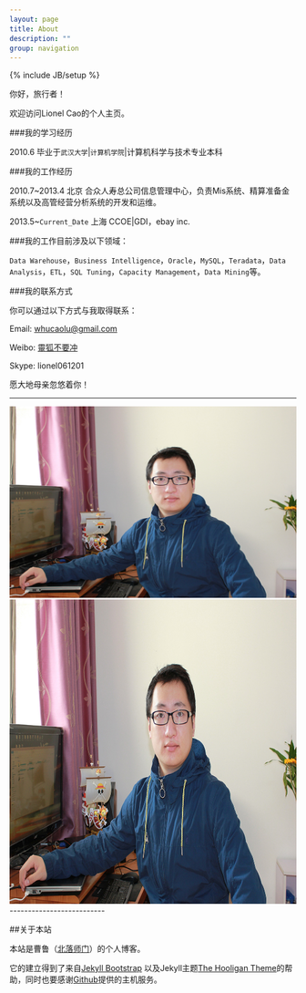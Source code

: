 ```yaml
---
layout: page
title: About
description: ""
group: navigation
---
```

{% include JB/setup %}

你好，旅行者！

欢迎访问Lionel Cao的个人主页。

###我的学习经历

2010.6 毕业于`武汉大学`|`计算机学院`|计算机科学与技术专业本科

###我的工作经历

2010.7~2013.4 北京 合众人寿总公司信息管理中心，负责Mis系统、精算准备金系统以及高管经营分析系统的开发和运维。

2013.5~`Current_Date` 上海 CCOE|GDI，ebay inc. 

###我的工作目前涉及以下领域：

`Data Warehouse`，`Business Intelligence`，`Oracle`，`MySQL`，`Teradata`，`Data Analysis`，`ETL`，`SQL Tuning`，`Capacity Management`，`Data Mining`等。

###我的联系方式

你可以通过以下方式与我取得联系：

Email: <whucaolu@gmail.com>

Weibo: [靈狐不要冲](http://weibo.com/whucaolu)

Skype: lionel061201

愿大地母亲忽悠着你！

--------------------------
<div class="me">
  <a href="#?n=me" class="poplight" rel="popup1"><img   src='images/me.jpg' /></a>
</div>

<!--POPUP START-->
<div id="popup1" class="popup_block">
<img src='images/me.jpg' alt="Lionel's photo" style="width: 800px; height: 534px;"/> 
</div>
--------------------------

##关于本站

本站是曹鲁（[北落师门](http://www.lucao.com.cn)）的个人博客。

它的建立得到了来自[Jekyll Bootstrap](http://jekyllbootstrap.com) 以及Jekyll主题[The Hooligan Theme](http://github.com/dhulihan/hooligan)的帮助，同时也要感谢[Github](https://github.com)提供的主机服务。


